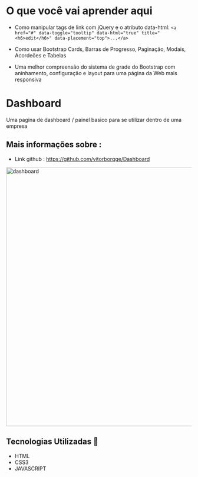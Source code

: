 # O que você vai aprender aqui

- Como manipular tags de link com jQuery e o atributo data-html: `<a href="#" data-toggle="tooltip" data-html="true" title="<h6>edit</h6>" data-placement="top">...</a>`

- Como usar Bootstrap Cards, Barras de Progresso, Paginação, Modais, Acordeões e Tabelas

- Uma melhor compreensão do sistema de grade do Bootstrap com aninhamento, configuração e layout para uma página da Web mais responsiva

# Dashboard

Uma pagina de dashboard / painel basico para se utilizar dentro de uma empresa

## Mais informações sobre : 

- Link github : https://github.com/vitorborqge/Dashboard

<p align="left">
  <a href='https://github.com/vitorborqge/Marvel-Vs-Capcom'>
  <img src="images/dashboard.jpeg" width="700" title="dashboard">
  <!-- <img src="Dashboard/images/dashboard.jpeg" width="700" title="dashboard"> -->
  </a>
</p>
 

## Tecnologias Utilizadas 🚀

- HTML
- CSS3
- JAVASCRIPT
